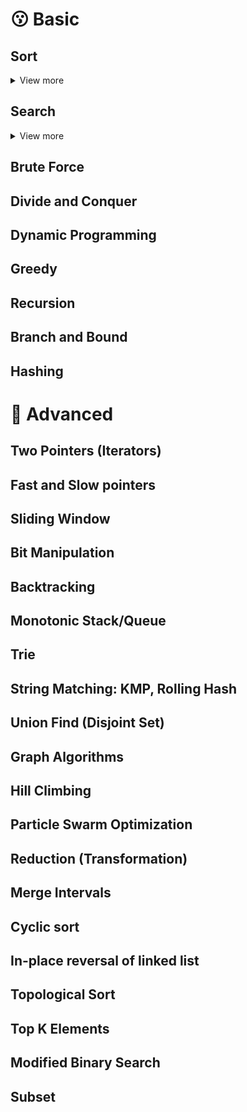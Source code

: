 # 😗 Basic

## Sort

<details>
<summary>View more</summary>

### Bubble Sort

### Selection Sort

### Insertion Sort

### Merge Sort

### Quick Sort

### Heap Sort

</details>

## Search

<details>
<summary>View more</summary>

### Linear Search

### Binary Search

## Depth First Search (DFS)

## Breadth First Search (BFS)

</details>

## Brute Force

## Divide and Conquer

## Dynamic Programming

## Greedy

## Recursion

## Branch and Bound

## Hashing

# 🥲 Advanced

## Two Pointers (Iterators)

## Fast and Slow pointers

## Sliding Window

## Bit Manipulation

## Backtracking

## Monotonic Stack/Queue

## Trie

## String Matching: KMP, Rolling Hash

## Union Find (Disjoint Set)

## Graph Algorithms

## Hill Climbing

## Particle Swarm Optimization

## Reduction (Transformation)

## Merge Intervals

## Cyclic sort

## In-place reversal of linked list

## Topological Sort

## Top K Elements

## Modified Binary Search

## Subset
